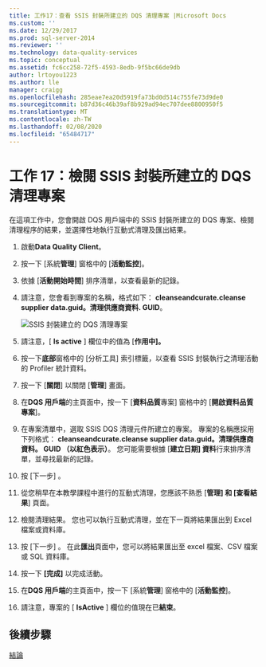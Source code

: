 ```yaml
---
title: 工作17：查看 SSIS 封裝所建立的 DQS 清理專案 |Microsoft Docs
ms.custom: ''
ms.date: 12/29/2017
ms.prod: sql-server-2014
ms.reviewer: ''
ms.technology: data-quality-services
ms.topic: conceptual
ms.assetid: fc6cc258-72f5-4593-8edb-9f5bc66de9db
author: lrtoyou1223
ms.author: lle
manager: craigg
ms.openlocfilehash: 285eae7ea20d5919fa73bd0d514c755fe73d9de0
ms.sourcegitcommit: b87d36c46b39af8b929ad94ec707dee8800950f5
ms.translationtype: MT
ms.contentlocale: zh-TW
ms.lasthandoff: 02/08/2020
ms.locfileid: "65484717"
---
```

# <a name="task-17-reviewing-dqs-cleansing-project-created-by-the-ssis-package"></a>工作 17：檢閱 SSIS 封裝所建立的 DQS 清理專案
  在這項工作中，您會開啟 DQS 用戶端中的 SSIS 封裝所建立的 DQS 專案、檢閱清理程序的結果，並選擇性地執行互動式清理及匯出結果。  
  
1.  啟動**Data Quality Client**。  
  
2.  按一下 [系統**管理**] 窗格中的 [**活動監控**]。  
  
3.  依據 [**活動開始時間**] 排序清單，以查看最新的記錄。  
  
4.  請注意，您會看到專案的名稱，格式如下： **cleanseandcurate.cleanse supplier data.guid。清理供應商資料. GUID**。  
  
     ![SSIS 封裝建立的 DQS 清理專案](../../2014/tutorials/media/et-reviewingdqscpcreatedbythessispackage.jpg "SSIS 封裝建立的 DQS 清理專案")  
  
5.  請注意，[ **Is active** ] 欄位中的值為 [**作用中]。**  
  
6.  按一下**底部**窗格中的 [分析工具] 索引標籤，以查看 SSIS 封裝執行之清理活動的 Profiler 統計資料。  
  
7.  按一下 [**關閉**] 以關閉 [**管理**] 畫面。  
  
8.  在**DQS 用戶端**的主頁面中，按一下 [**資料品質**專案] 窗格中的 [**開啟資料品質專案**]。  
  
9. 在專案清單中，選取 SSIS DQS 清理元件所建立的專案。 專案的名稱應採用下列格式： **cleanseandcurate.cleanse supplier data.guid。清理供應商資料。 GUID （以紅色表示）**。 您可能需要根據 [**建立日期] 資料**行來排序清單，並尋找最新的記錄。  
  
10. 按 [下一步]  。  
  
11. 從您稍早在本教學課程中進行的互動式清理，您應該不熟悉 [**管理] 和 [查看結果**] 頁面。  
  
12. 檢閱清理結果。 您也可以執行互動式清理，並在下一頁將結果匯出到 Excel 檔案或資料庫。  
  
13. 按 [下一步]  。 在此**匯出**頁面中，您可以將結果匯出至 excel 檔案、CSV 檔案或 SQL 資料庫。  
  
14. 按一下 **[完成]** 以完成活動。  
  
15. 在**DQS 用戶端**的主頁面中，按一下 [系統**管理**] 窗格中的 [**活動監控**]。  
  
16. 請注意，專案的 [ **IsActive** ] 欄位的值現在已**結束**。  
  
## <a name="next-step"></a>後續步驟  
 [結論](../../2014/tutorials/conclusion.md)  
  
  
